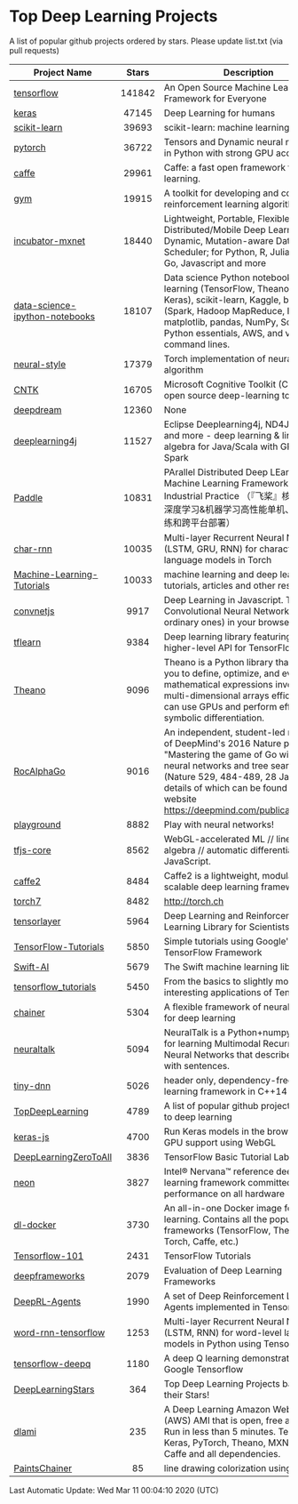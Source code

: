 # Top Deep Learning Projects
A list of popular github projects ordered by stars.
Please update list.txt (via pull requests)

|Project Name| Stars | Description |
| ---------- |:-----:| ----------- |
| [tensorflow](https://github.com/tensorflow/tensorflow) | 141842 | An Open Source Machine Learning Framework for Everyone |
| [keras](https://github.com/keras-team/keras) | 47145 | Deep Learning for humans |
| [scikit-learn](https://github.com/scikit-learn/scikit-learn) | 39693 | scikit-learn: machine learning in Python |
| [pytorch](https://github.com/pytorch/pytorch) | 36722 | Tensors and Dynamic neural networks in Python with strong GPU acceleration |
| [caffe](https://github.com/BVLC/caffe) | 29961 | Caffe: a fast open framework for deep learning. |
| [gym](https://github.com/openai/gym) | 19915 | A toolkit for developing and comparing reinforcement learning algorithms. |
| [incubator-mxnet](https://github.com/apache/incubator-mxnet) | 18440 | Lightweight, Portable, Flexible Distributed/Mobile Deep Learning with Dynamic, Mutation-aware Dataflow Dep Scheduler; for Python, R, Julia, Scala, Go, Javascript and more |
| [data-science-ipython-notebooks](https://github.com/donnemartin/data-science-ipython-notebooks) | 18107 | Data science Python notebooks: Deep learning (TensorFlow, Theano, Caffe, Keras), scikit-learn, Kaggle, big data (Spark, Hadoop MapReduce, HDFS), matplotlib, pandas, NumPy, SciPy, Python essentials, AWS, and various command lines. |
| [neural-style](https://github.com/jcjohnson/neural-style) | 17379 | Torch implementation of neural style algorithm |
| [CNTK](https://github.com/microsoft/CNTK) | 16705 | Microsoft Cognitive Toolkit (CNTK), an open source deep-learning toolkit |
| [deepdream](https://github.com/google/deepdream) | 12360 | None |
| [deeplearning4j](https://github.com/eclipse/deeplearning4j) | 11527 | Eclipse Deeplearning4j, ND4J, DataVec and more - deep learning & linear algebra for Java/Scala with GPUs + Spark |
| [Paddle](https://github.com/PaddlePaddle/Paddle) | 10831 | PArallel Distributed Deep LEarning: Machine Learning Framework from Industrial Practice （『飞桨』核心框架，深度学习&机器学习高性能单机、分布式训练和跨平台部署） |
| [char-rnn](https://github.com/karpathy/char-rnn) | 10035 | Multi-layer Recurrent Neural Networks (LSTM, GRU, RNN) for character-level language models in Torch |
| [Machine-Learning-Tutorials](https://github.com/ujjwalkarn/Machine-Learning-Tutorials) | 10033 | machine learning and deep learning tutorials, articles and other resources  |
| [convnetjs](https://github.com/karpathy/convnetjs) | 9917 | Deep Learning in Javascript. Train Convolutional Neural Networks (or ordinary ones) in your browser. |
| [tflearn](https://github.com/tflearn/tflearn) | 9384 | Deep learning library featuring a higher-level API for TensorFlow. |
| [Theano](https://github.com/Theano/Theano) | 9096 | Theano is a Python library that allows you to define, optimize, and evaluate mathematical expressions involving multi-dimensional arrays efficiently. It can use GPUs and perform efficient symbolic differentiation. |
| [RocAlphaGo](https://github.com/Rochester-NRT/RocAlphaGo) | 9016 | An independent, student-led replication of DeepMind's 2016 Nature publication, "Mastering the game of Go with deep neural networks and tree search" (Nature 529, 484-489, 28 Jan 2016), details of which can be found on their website https://deepmind.com/publications.html. |
| [playground](https://github.com/tensorflow/playground) | 8882 | Play with neural networks! |
| [tfjs-core](https://github.com/tensorflow/tfjs-core) | 8562 | WebGL-accelerated ML // linear algebra // automatic differentiation for JavaScript. |
| [caffe2](https://github.com/facebookarchive/caffe2) | 8484 | Caffe2 is a lightweight, modular, and scalable deep learning framework. |
| [torch7](https://github.com/torch/torch7) | 8482 | http://torch.ch |
| [tensorlayer](https://github.com/tensorlayer/tensorlayer) | 5964 | Deep Learning and Reinforcement Learning Library for Scientists 🔥 |
| [TensorFlow-Tutorials](https://github.com/nlintz/TensorFlow-Tutorials) | 5850 | Simple tutorials using Google's TensorFlow Framework |
| [Swift-AI](https://github.com/Swift-AI/Swift-AI) | 5679 | The Swift machine learning library. |
| [tensorflow_tutorials](https://github.com/pkmital/tensorflow_tutorials) | 5450 | From the basics to slightly more interesting applications of Tensorflow |
| [chainer](https://github.com/chainer/chainer) | 5304 | A flexible framework of neural networks for deep learning |
| [neuraltalk](https://github.com/karpathy/neuraltalk) | 5094 | NeuralTalk is a Python+numpy project for learning Multimodal Recurrent Neural Networks that describe images with sentences. |
| [tiny-dnn](https://github.com/tiny-dnn/tiny-dnn) | 5026 | header only, dependency-free deep learning framework in C++14 |
| [TopDeepLearning](https://github.com/aymericdamien/TopDeepLearning) | 4789 | A list of popular github projects related to deep learning |
| [keras-js](https://github.com/transcranial/keras-js) | 4700 | Run Keras models in the browser, with GPU support using WebGL |
| [DeepLearningZeroToAll](https://github.com/hunkim/DeepLearningZeroToAll) | 3836 | TensorFlow Basic Tutorial Labs |
| [neon](https://github.com/NervanaSystems/neon) | 3827 | Intel® Nervana™ reference deep learning framework committed to best performance on all hardware |
| [dl-docker](https://github.com/floydhub/dl-docker) | 3730 | An all-in-one Docker image for deep learning. Contains all the popular DL frameworks (TensorFlow, Theano, Torch, Caffe, etc.) |
| [Tensorflow-101](https://github.com/sjchoi86/Tensorflow-101) | 2431 | TensorFlow Tutorials |
| [deepframeworks](https://github.com/zer0n/deepframeworks) | 2079 | Evaluation of Deep Learning Frameworks |
| [DeepRL-Agents](https://github.com/awjuliani/DeepRL-Agents) | 1990 | A set of Deep Reinforcement Learning Agents implemented in Tensorflow. |
| [word-rnn-tensorflow](https://github.com/hunkim/word-rnn-tensorflow) | 1253 | Multi-layer Recurrent Neural Networks (LSTM, RNN) for word-level language models in Python using TensorFlow. |
| [tensorflow-deepq](https://github.com/siemanko/tensorflow-deepq) | 1180 | A deep Q learning demonstration using Google Tensorflow |
| [DeepLearningStars](https://github.com/hunkim/DeepLearningStars) | 364 | Top Deep Learning Projects based on their Stars! |
| [dlami](https://github.com/ritchieng/dlami) | 235 | A Deep Learning Amazon Web Service (AWS) AMI that is open, free and works. Run in less than 5 minutes. TensorFlow, Keras, PyTorch, Theano, MXNet, CNTK, Caffe and all dependencies. |
| [PaintsChainer](https://github.com/taizan/PaintsChainer) | 85 | line drawing colorization using chainer |

Last Automatic Update: Wed Mar 11 00:04:10 2020 (UTC)
